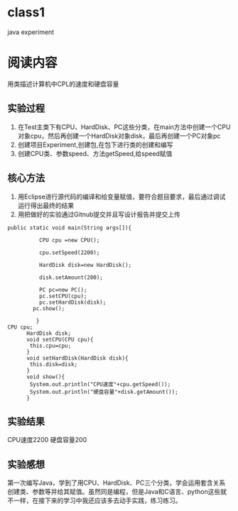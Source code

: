 # class1
java  experiment

# 阅读内容
用类描述计算机中CPL的速度和硬盘容量

## 实验过程
1. 在Test主类下有CPU、HardDisk、PC这些分类，在main方法中创建一个CPU对象cpu，然后再创建一个HardDisk对象disk，最后再创建一个PC对象pc
2. 创建项目Experiment,创建包,在包下进行类的创建和编写
3. 创建CPU类、参数speed、方法getSpeed,给speed赋值

## 核心方法
1. 用Eclipse进行源代码的编译和给变量赋值，要符合题目要求，最后通过调试运行得出最终的结果
2. 用把做好的实验通过Gitnub提交并且写设计报告并提交上传

```
public static void main(String args[]){
		  
		  CPU cpu =new CPU();
		  
		  cpu.setSpeed(2200);
		  
		  HardDisk disk=new HardDisk();
		  
		  disk.setAmount(200);
		  
		  PC pc=new PC();
		  pc.setCPU(cpu);
		  pc.setHardDisk(disk);
		pc.show();
		  
		 }
CPU cpu;
	  HardDisk disk;
	  void setCPU(CPU cpu){
	   this.cpu=cpu;
	  }
	  void setHardDisk(HardDisk disk){
	   this.disk=disk; 
	  }
	  void show(){
	   System.out.println("CPU速度"+cpu.getSpeed());
	   System.out.println("硬盘容量"+disk.getAmount());
	  }
```

## 实验结果
CPU速度2200
硬盘容量200

## 实验感想
第一次编写Java，学到了用CPU、HardDisk、PC三个分类，学会运用套含关系创建类、参数等并给其赋值。虽然同是编程，但是Java和C语言、python这些就不一样，在接下来的学习中我还应该多去动手实践，练习练习。
